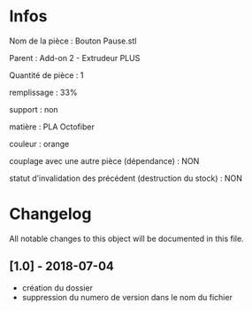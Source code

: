 # Infos
Nom de la pièce : Bouton Pause.stl

Parent : Add-on 2 - Extrudeur PLUS

Quantité de pièce : 1

remplissage : 33%

support : non

matière : PLA Octofiber

couleur : orange

couplage avec une autre pièce (dépendance) : NON

statut d’invalidation des précédent (destruction du stock) : NON


# Changelog
All notable changes to this object will be documented in this file.


## [1.0] - 2018-07-04
- création du dossier
- suppression du numero de version dans le nom du fichier
